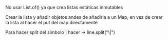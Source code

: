 No usar List.of() ya que crea listas estáticas inmutables

Crear la lista y añadir objetos andes de añadirla a un Map, en vez de crear la lista al hacer el put del map directamente

Para hacer split del simbolo | hacer -> line.split("\\|")